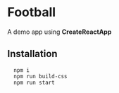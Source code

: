 # Football

A demo app using **CreateReactApp**


## Installation
```
  npm i
  npm run build-css
  npm run start

```
